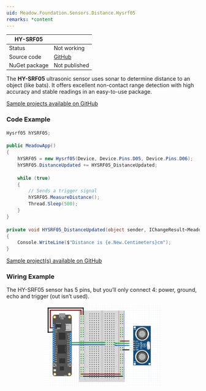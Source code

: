 ```yaml
---
uid: Meadow.Foundation.Sensors.Distance.Hysrf05
remarks: *content
---
```


| HY-SRF05      |             |
|---------------|-------------|
| Status        | Not working |
| Source code   | [GitHub](https://github.com/WildernessLabs/Meadow.Foundation/tree/master/Source/Meadow.Foundation.Peripherals/Sensors.Distance.Hysrf05) |
| NuGet package | Not published |

The **HY-SRF05** ultrasonic sensor uses sonar to determine distance to an object (like bats). It offers excellent non-contact range detection with high accuracy and stable readings in an easy-to-use package.

[Sample projects available on GitHub](https://github.com/WildernessLabs/Meadow.Foundation/tree/master/Source/Meadow.Foundation.Peripherals/Sensors.Distance.Hysrf05/Samples/) 

### Code Example

```csharp
Hysrf05 hYSRF05;

public MeadowApp()
{
    hYSRF05 = new Hysrf05(Device, Device.Pins.D05, Device.Pins.D06);
    hYSRF05.DistanceUpdated += HYSRF05_DistanceUpdated;

    while (true)
    {
        // Sends a trigger signal
        hYSRF05.MeasureDistance();
        Thread.Sleep(500);
    }
}

private void HYSRF05_DistanceUpdated(object sender, IChangeResult<Meadow.Units.Length> e)
{
    Console.WriteLine($"Distance is {e.New.Centimeters}cm");
}

```

[Sample project(s) available on GitHub](https://github.com/WildernessLabs/Meadow.Foundation/tree/master/Source/Meadow.Foundation.Peripherals/Sensors.Distance.Hysrf05/Samples/Sensors.Distance.Hysrf05_Sample)

### Wiring Example

The HY-SRF05 sensor has 5 pins, but you’ll only connect 4: power, ground, echo and trigger (out isn’t used).

<img src="../../API_Assets/Meadow.Foundation.Sensors.Distance.HYSRF05/HYSRF05.svg" 
    style="width: 60%; display: block; margin-left: auto; margin-right: auto;" />